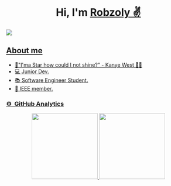 <div align="center">
<h1 align="center">Hi, I'm <a href="https://github.com/Robzoly">Robzoly ✌</a<</h1>
  
</div>
<img src="https://www.pinterest.com.mx/pin/652036852329747741/">
  
## About me

- 🌟"I'ma Star how could I not shine?" - Kanye West 🐱‍👤
- 💻 Junior Dev.
- 📚 Software Engineer Student.
- 🏫 IEEE member.

### ⚙️ &nbsp;GitHub Analytics
<p align="center">
<a href="https://github.com/Robzoly">
  <img height="180em" src="https://github-readme-stats-eight-theta.vercel.app/api?username=Robzoly&show_icons=true&theme=algolia&include_all_commits=true&count_private=true"/>
  <img height="180em" src="https://github-readme-stats-eight-theta.vercel.app/api/top-langs/?username=Robzoly&layout=compact&langs_count=8&theme=algolia"/>
</a>
</p>
